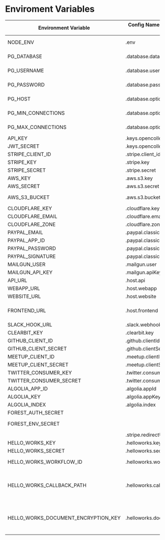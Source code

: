 # Enviroment Variables

| Environment Variable                | Config Name(name on the `config` file) | Description                                                                       |
| ----------------------------------- | -------------------------------------- | --------------------------------------------------------------------------------- |
| NODE_ENV                            | .env                                   | Node Environment variable                                                         |
| PG_DATABASE                         | .database.database                     | Postgres database name                                                            |
| PG_USERNAME                         | .database.username                     | Postgres database username                                                        |
| PG_PASSWORD                         | .database.password                     | Postgres database password                                                        |
| PG_HOST                             | .database.options.host                 | Postgres database host                                                            |
| PG_MIN_CONNECTIONS                  | .database.options.pool.min             | Postgres number of min connections                                                |
| PG_MAX_CONNECTIONS                  | .database.options.pool.max             | Postgres number of max connections                                                |
| API_KEY                             | .keys.opencollective.apiKey            | The API KEY                                                                       |
| JWT_SECRET                          | .keys.opencollective.jwtSecret         | JWT secret                                                                        |
| STRIPE_CLIENT_ID                    | .stripe.client_id                      | Stripe Client id                                                                  |
| STRIPE_KEY                          | .stripe.key                            | Stripe key                                                                        |
| STRIPE_SECRET                       | .stripe.secret                         | Stripe secret                                                                     |
| AWS_KEY                             | .aws.s3.key                            | AWS key                                                                           |
| AWS_SECRET                          | .aws.s3.secret                         | AWS secret                                                                        |
| AWS_S3_BUCKET                       | .aws.s3.bucket                         | AWS s3 bucket to send files                                                       |
| CLOUDFLARE_KEY                      | .cloudflare.key                        | CLOUDFLARE key                                                                    |
| CLOUDFLARE_EMAIL                    | .cloudflare.email                      | CLOUDFLARE email                                                                  |
| CLOUDFLARE_ZONE                     | .cloudflare.zone                       | CLOUDFLARE zone                                                                   |
| PAYPAL_EMAIL                        | .paypal.classic.email                  | Paypal main email                                                                 |
| PAYPAL_APP_ID                       | .paypal.classic.appId                  | Paypal APP ID                                                                     |
| PAYPAL_PASSWORD                     | .paypal.classic.password               | Paypal password                                                                   |
| PAYPAL_SIGNATURE                    | .paypal.classic.signature              | Paypal signature                                                                  |
| MAILGUN_USER                        | .mailgun.user                          | mailgun user                                                                      |
| MAILGUN_API_KEY                     | .mailgun.apiKey                        | mailgun password                                                                  |
| API_URL                             | .host.api                              | API exposed url                                                                   |
| WEBAPP_URL                          | .host.webapp                           | webapp URL                                                                        |
| WEBSITE_URL                         | .host.website                          | UI URL                                                                            |
| FRONTEND_URL                        | .host.frontend                         | URL of the frontend service (for caching)                                         |
| SLACK_HOOK_URL                      | .slack.webhookUrl                      | slack hook url                                                                    |
| CLEARBIT_KEY                        | .clearbit.key                          | clearbit key                                                                      |
| GITHUB_CLIENT_ID                    | .github.clientId                       | github client ID                                                                  |
| GITHUB_CLIENT_SECRET                | .github.clientSecret                   | github client secret                                                              |
| MEETUP_CLIENT_ID                    | .meetup.clientId                       | meetup client ID                                                                  |
| MEETUP_CLIENT_SECRET                | .meetup.clientSecret                   | meetup client secret                                                              |
| TWITTER_CONSUMER_KEY                | .twitter.consumerKey                   | twitter key                                                                       |
| TWITTER_CONSUMER_SECRET             | .twitter.consumerSecret                | twitter secret                                                                    |
| ALGOLIA_APP_ID                      | .algolia.appId                         | algolia APP id                                                                    |
| ALGOLIA_KEY                         | .algolia.appKey                        | algolia key                                                                       |
| ALGOLIA_INDEX                       | .algolia.index                         | algolia index                                                                     |
| FOREST_AUTH_SECRET                  |                                        | forest auth secret                                                                |
| FOREST_ENV_SECRET                   |                                        | forest environment secret                                                         |
|                                     | .stripe.redirectUri                    |                                                                                   |
| HELLO_WORKS_KEY                     | .helloworks.key                        | hello works key                                                                   |
| HELLO_WORKS_SECRET                  | .helloworks.secret                     | hello works secret                                                                |
| HELLO_WORKS_WORKFLOW_ID             | .helloworks.workflowId                 | hello works workflow id                                                           |
| HELLO_WORKS_CALLBACK_PATH           | .helloworks.callbackPath               | hello works callback path to be appended to the api url, eg. /helloworks/callback |
| HELLO_WORKS_DOCUMENT_ENCRYPTION_KEY | .helloworks.documentEncryptionKey      | base64 encoded secret key for encrypting document before storage.                 |
